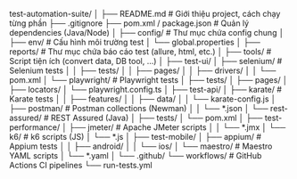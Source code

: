 test-automation-suite/
│
├── README.md                     # Giới thiệu project, cách chạy từng phần
├── .gitignore
├── pom.xml / package.json       # Quản lý dependencies (Java/Node)
│
├── config/                      # Thư mục chứa config chung
│   ├── env/                     # Cấu hình môi trường test
│   └── global.properties
│
├── reports/                     # Thư mục chứa báo cáo test (allure, html, etc.)
│
├── tools/                       # Script tiện ích (convert data, DB tool, ...)
│
├── test-ui/
│   ├── selenium/                # Selenium tests
│   │   ├── tests/
│   │   ├── pages/
│   │   ├── drivers/
│   │   └── pom.xml
│   └── playwright/              # Playwright tests
│       ├── tests/
│       ├── pages/
│       ├── locators/
│       └── playwright.config.ts
│
├── test-api/
│   ├── karate/                  # Karate tests
│   │   ├── features/
│   │   ├── data/
│   │   └── karate-config.js
│   ├── postman/                 # Postman collections (Newman)
│   │   └── *.json
│   └── rest-assured/            # REST Assured (Java)
│       ├── tests/
│       └── pom.xml
│
├── test-performance/
│   ├── jmeter/                  # Apache JMeter scripts
│   │   └── *.jmx
│   └── k6/                      # k6 scripts (JS)
│       └── *.js
│
├── test-mobile/
│   ├── appium/                  # Appium tests
│   │   ├── android/
│   │   └── ios/
│   └── maestro/                 # Maestro YAML scripts
│       └── *.yaml
│
└── .github/
    └── workflows/              # GitHub Actions CI pipelines
        └── run-tests.yml
